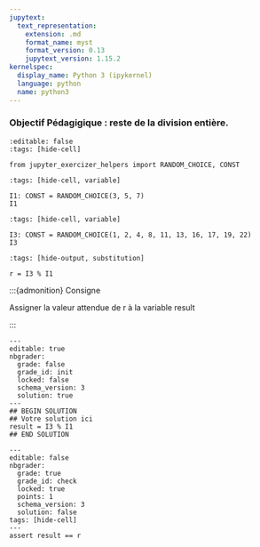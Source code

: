 ```yaml
---
jupytext:
  text_representation:
    extension: .md
    format_name: myst
    format_version: 0.13
    jupytext_version: 1.15.2
kernelspec:
  display_name: Python 3 (ipykernel)
  language: python
  name: python3
---
```


### Objectif Pédagigique : reste de la division entière.

```{code-cell} ipython3
:editable: false
:tags: [hide-cell]

from jupyter_exercizer_helpers import RANDOM_CHOICE, CONST
```

```{code-cell} ipython3
:tags: [hide-cell, variable]

I1: CONST = RANDOM_CHOICE(3, 5, 7)
I1
```

```{code-cell} ipython3
:tags: [hide-cell, variable]

I3: CONST = RANDOM_CHOICE(1, 2, 4, 8, 11, 13, 16, 17, 19, 22)
I3
```

```{code-cell} ipython3
:tags: [hide-output, substitution]

r = I3 % I1
```

:::{admonition} Consigne

Assigner la valeur attendue de r à la variable result

:::

```{code-cell} ipython3
---
editable: true
nbgrader:
  grade: false
  grade_id: init
  locked: false
  schema_version: 3
  solution: true
---
## BEGIN SOLUTION
## Votre solution ici
result = I3 % I1
## END SOLUTION
```

```{code-cell} ipython3
---
editable: false
nbgrader:
  grade: true
  grade_id: check
  locked: true
  points: 1
  schema_version: 3
  solution: false
tags: [hide-cell]
---
assert result == r
```

